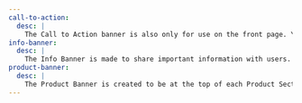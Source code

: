 ```yaml
---
call-to-action:
  desc: |
    The Call to Action banner is also only for use on the front page. You may change the image and the text.
info-banner:
  desc: |
    The Info Banner is made to share important information with users. It can be placed anywhere on the front page. It is not to be used on any other page.
product-banner:
  desc: |
    The Product Banner is created to be at the top of each Product Section, such as Greeting Cards, Prints etc. The text is only to be that specific section, and the image mainly the primary yellow background with some images of the products.
---
```

